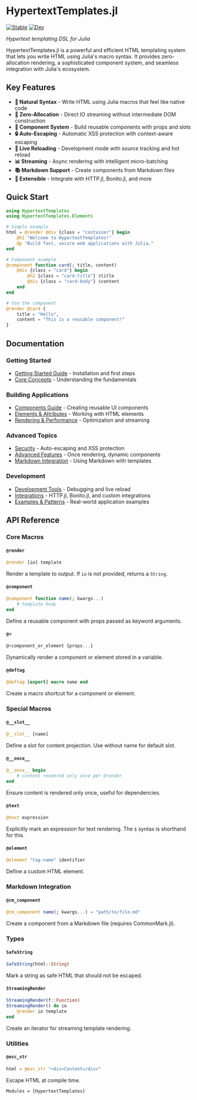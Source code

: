 # HypertextTemplates.jl

[![Stable](https://img.shields.io/badge/docs-stable-blue.svg)](https://michaelhatherly.github.io/HypertextTemplates.jl/stable)
[![Dev](https://img.shields.io/badge/docs-dev-blue.svg)](https://michaelhatherly.github.io/HypertextTemplates.jl/dev)

_Hypertext templating DSL for Julia_

HypertextTemplates.jl is a powerful and efficient HTML templating system that lets you write HTML using Julia's macro syntax. It provides zero-allocation rendering, a sophisticated component system, and seamless integration with Julia's ecosystem.

## Key Features

- **📝 Natural Syntax** - Write HTML using Julia macros that feel like native code
- **🚀 Zero-Allocation** - Direct IO streaming without intermediate DOM construction
- **🧩 Component System** - Build reusable components with props and slots
- **🔒 Auto-Escaping** - Automatic XSS protection with context-aware escaping
- **🔄 Live Reloading** - Development mode with source tracking and hot reload
- **📊 Streaming** - Async rendering with intelligent micro-batching
- **📚 Markdown Support** - Create components from Markdown files
- **🔌 Extensible** - Integrate with HTTP.jl, Bonito.jl, and more

## Quick Start

```julia
using HypertextTemplates
using HypertextTemplates.Elements

# Simple example
html = @render @div {class = "container"} begin
    @h1 "Welcome to HypertextTemplates!"
    @p "Build fast, secure web applications with Julia."
end

# Component example
@component function card(; title, content)
    @div {class = "card"} begin
        @h2 {class = "card-title"} $title
        @div {class = "card-body"} $content
    end
end

# Use the component
@render @card {
    title = "Hello",
    content = "This is a reusable component!"
}
```

## Documentation

### Getting Started
- [Getting Started Guide](getting-started.md) - Installation and first steps
- [Core Concepts](core-concepts.md) - Understanding the fundamentals

### Building Applications
- [Components Guide](components.md) - Creating reusable UI components
- [Elements & Attributes](elements-attributes.md) - Working with HTML elements
- [Rendering & Performance](rendering.md) - Optimization and streaming

### Advanced Topics
- [Security](security.md) - Auto-escaping and XSS protection
- [Advanced Features](advanced-features.md) - Once rendering, dynamic components
- [Markdown Integration](markdown-integration.md) - Using Markdown with templates

### Development
- [Development Tools](development-tools.md) - Debugging and live reload
- [Integrations](integrations.md) - HTTP.jl, Bonito.jl, and custom integrations
- [Examples & Patterns](examples.md) - Real-world application examples

## API Reference

### Core Macros

#### `@render`
```julia
@render [io] template
```
Render a template to output. If `io` is not provided, returns a `String`.

#### `@component`
```julia
@component function name(; kwargs...)
    # template body
end
```
Define a reusable component with props passed as keyword arguments.

#### `@<`
```julia
@<component_or_element {props...}
```
Dynamically render a component or element stored in a variable.

#### `@deftag`
```julia
@deftag [export] macro name end
```
Create a macro shortcut for a component or element.

### Special Macros

#### `@__slot__`
```julia
@__slot__ [name]
```
Define a slot for content projection. Use without name for default slot.

#### `@__once__`
```julia
@__once__ begin
    # content rendered only once per @render
end
```
Ensure content is rendered only once, useful for dependencies.

#### `@text`
```julia
@text expression
```
Explicitly mark an expression for text rendering. The `$` syntax is shorthand for this.

#### `@element`
```julia
@element "tag-name" identifier
```
Define a custom HTML element.

### Markdown Integration

#### `@cm_component`
```julia
@cm_component name(; kwargs...) = "path/to/file.md"
```
Create a component from a Markdown file (requires CommonMark.jl).

### Types

#### `SafeString`
```julia
SafeString(html::String)
```
Mark a string as safe HTML that should not be escaped.

#### `StreamingRender`
```julia
StreamingRender(f::Function)
StreamingRender() do io
    @render io template
end
```
Create an iterator for streaming template rendering.

### Utilities

#### `@esc_str`
```julia
html = @esc_str "<div>Content</div>"
```
Escape HTML at compile time.

```@autodocs
Modules = [HypertextTemplates]
```

